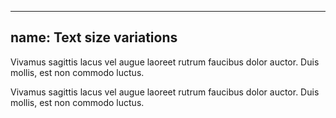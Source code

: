 
---
name: Text size variations
---
<p class="text--secondary">Vivamus sagittis lacus vel augue laoreet rutrum faucibus dolor auctor. Duis mollis, est non commodo luctus.</p>
<p class="text--tertiary">Vivamus sagittis lacus vel augue laoreet rutrum faucibus dolor auctor. Duis mollis, est non commodo luctus.</p>